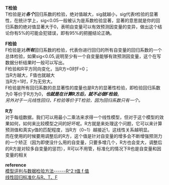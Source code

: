 **T检验**  
T检验是对***各个***回归系数的检验，绝对值越大，sig就越小，sig代表t检验的显著性，在统计学上，sig<0.05一般被认为是系数检验显著，显著的意思就是你的回归系数的绝对值显著大于0，表明自变量可以有效预测因变量的变异，做出这个结论你有5%的可能会犯错误，即有95%的把握结论正确。

**F检验**  
F检验是对***所有***回归系数的检验，代表你进行回归的所有自变量的回归系数的一个总体检验，如果sig<0.05,说明至少有一个自变量能够有效预测因变量，这个在写数据分析结果时一般可以写出。  
F检验和R平方同向变化，当R方=0时F=0；  
当R方越大，F值也就越大  
当R方=1时，F为无穷大。  
F检验是所有回归系数的总显著性的度量也是R方的显著性检验，即检验回归系数为0 等价于R方为0，***也就是在计算R方后，就不必做F检验***。  
*另外对于一元线性回归，F检验等价于T检验，因为回归系数只有一个。*

**R方**  
对于每组数据，我们可以用最小二乘法来求得一个线性模型，但对于这个模型的效果如何，如何来比较模型之间的好坏呢。R方就是来处理这个问题，它可以来计算预测值和真实y值的匹配程度，当R方（0~1）越接近1，这线性关系越明显。  
而在使用的时候要用调整后的R方，这个值是针对自变量的增多会不断增强预测力的一个矫正（因为即使没什么用的自变量，只要多增几个，R方也会变大，调整后的R方是对较多自变量的惩罚），R可以不用管，标准化的情况下R也是自变量和因变量的相关

**reference**  
[模型评判与数据检验方法------R^2 t值 f 值](https://blog.csdn.net/m0_38079848/article/details/85101556)  
[线性回归标准化与R、T、F](https://blog.csdn.net/jinruoyanxu/article/details/51628441)
